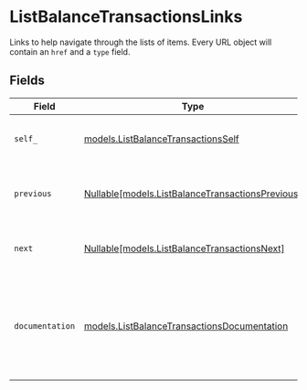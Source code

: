 # ListBalanceTransactionsLinks

Links to help navigate through the lists of items. Every URL object will contain an `href` and a `type` field.


## Fields

| Field                                                                                            | Type                                                                                             | Required                                                                                         | Description                                                                                      |
| ------------------------------------------------------------------------------------------------ | ------------------------------------------------------------------------------------------------ | ------------------------------------------------------------------------------------------------ | ------------------------------------------------------------------------------------------------ |
| `self_`                                                                                          | [models.ListBalanceTransactionsSelf](../models/listbalancetransactionsself.md)                   | :heavy_check_mark:                                                                               | The URL to the current set of items.                                                             |
| `previous`                                                                                       | [Nullable[models.ListBalanceTransactionsPrevious]](../models/listbalancetransactionsprevious.md) | :heavy_check_mark:                                                                               | The previous set of items, if available.                                                         |
| `next`                                                                                           | [Nullable[models.ListBalanceTransactionsNext]](../models/listbalancetransactionsnext.md)         | :heavy_check_mark:                                                                               | The next set of items, if available.                                                             |
| `documentation`                                                                                  | [models.ListBalanceTransactionsDocumentation](../models/listbalancetransactionsdocumentation.md) | :heavy_check_mark:                                                                               | In v2 endpoints, URLs are commonly represented as objects with an `href` and `type` field.       |